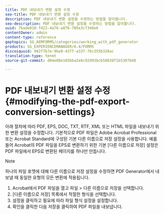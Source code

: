 ```yaml
---
title: PDF 내보내기 변환 설정 수정
seo-title: PDF 내보내기 변환 설정 수정
description: PDF 내보내기 변환 설정을 수정하는 방법을 알아봅니다.
seo-description: PDF 내보내기 변환 설정을 수정하는 방법을 알아봅니다.
uuid: 7bade010-f422-4a76-a876-705e3cf346e6
contentOwner: admin
content-type: reference
geptopics: SG_AEMFORMS/categories/working_with_pdf_generator
products: SG_EXPERIENCEMANAGER/6.4/FORMS
discoiquuid: 982f7b7e-9ba9-437f-a337-76c355b328ac
translation-type: tm+mt
source-git-commit: d04e08e105bba2e6c92d93bcb58839f1b5307bd8

---
```



# PDF 내보내기 변환 설정 수정 {#modifying-the-pdf-export-conversion-settings}

아래 절차에 따라 PDF, EPS, DOC, TXT, RTF, XML 또는 HTML 파일을 내보내기 위한 변환 설정을 수정합니다. 기본적으로 PDF 파일은 Adobe Acrobat Professional 또는 Acrobat Standard에 구성된 기본 다른 이름으로 저장 설정을 사용합니다. 예를 들어 Acrobat의 PDF 파일을 EPS로 변환하기 위한 기본 [다른 이름으로 저장] 설정은 PDF 파일에서 EPS로 변환된 페이지를 하나만 만듭니다.

>[!NOTE]
>
>하나의 파일 포맷에 대해 다른 이름으로 저장 설정을 수정하면 PDF Generator에서 내보낼 때 동일한 유형의 모든 변환에 적용됩니다.

1. Acrobat에서 PDF 파일을 열고 파일 > 다른 이름으로 저장을 선택합니다.
1. [다른 이름으로 저장] 목록에서 적절한 형식을 선택합니다.
1. 설정을 클릭하고 필요에 따라 파일 형식 설정을 설정합니다.
1. 확인을 클릭한 다음 저장을 클릭하여 PDF 파일을 내보냅니다.

